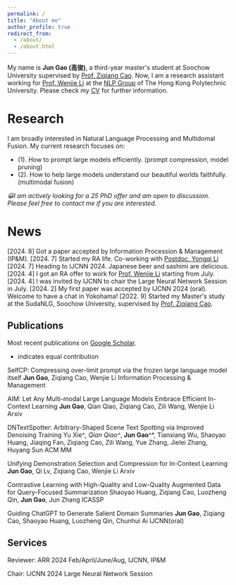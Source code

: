```yaml
---
permalink: /
title: "About me"
author_profile: true
redirect_from: 
  - /about/
  - /about.html
---
```

My name is **Jun Gao (高俊)**, a third-year master's student at Soochow University supervised by [Prof. Ziqiang Cao](https://scholar.google.com/citations?hl=zh-CN&user=06ITfcEAAAAJ). Now, I am a research assistant working for [Prof. Wenjie Li](https://scholar.google.com/citations?user=Rx5swD4AAAAJ&hl=zh-CN) at the [NLP Group](https://polyunlp.github.io) of The Hong Kong Polytechnic University. Please check my [CV](https://github.com/jungao1106/jungao.github.io/blob/master/Resume_GAO.pdf) for further information.


Research
======
I am broadly interested in Natural Language Processing and Multidomal Fusion. My current research focuses on:
- (1). How to prompt large models efficiently. (prompt compression, model pruning)
- (2). How to help large models understand our beautiful worlds faithfully. (multimodal fusion)

*😀I am actively looking for a 25 PhD offer and am open to discussion. Please feel free to contact me if you are interested.*

News
======
[2024. 8] Got a paper accepted by Information Procession & Management (IP&M).
[2024. 7] Started my RA life. Co-working with [Postdoc‌. Yongqi Li](https://liyongqi67.github.io)
[2024. 7] Heading to IJCNN 2024. Japanese beer and sashimi are delicious.
[2024. 4] I got an RA offer to work for [Prof. Wenjie Li](https://scholar.google.com/citations?user=Rx5swD4AAAAJ&hl=zh-CN) starting from July.
[2024. 4] I was invited by IJCNN to chair the Large Neural Network Session in July.
[2024. 2] My first paper was accepted by IJCNN 2024 (oral). Welcome to have a chat in Yokohama!
[2022. 9] Started my Master's study at the SudaNLG, Soochow University, supervised by [Prof. Ziqiang Cao](https://scholar.google.com/citations?hl=zh-CN&user=06ITfcEAAAAJ).


Publications
------
Most recent publications on [Google Scholar](https://scholar.google.com/citations?user=9vR57s8AAAAJ&hl=zh-CN).
* indicates equal contribution

SelfCP: Compressing over-limit prompt via the frozen large language model itself
**Jun Gao**, Ziqiang Cao, Wenjie Li
Information Processing & Management

AIM: Let Any Multi-modal Large Language Models Embrace Efficient In-Context Learning
**Jun Gao**, Qian Qiao, Ziqiang Cao, Zili Wang, Wenjie Li
Arxiv

DNTextSpotter: Arbitrary-Shaped Scene Text Spotting via Improved Denoising Training
Yu Xie^*, Qian Qiao^*, **Jun Gao**^*, Tianxiang Wu, Shaoyao Huang, Jiaqing Fan, Ziqiang Cao, Zili Wang, Yue Zhang, Jielei Zhang, Huyang Sun
ACM MM

Unifying Demonstration Selection and Compression for In-Context Learning
**Jun Gao**, Qi Lv, Ziqiang Cao, Wenjie Li
Arxiv

Contrastive Learning with High-Quality and Low-Quality Augmented Data for Query-Focused Summarization
Shaoyao Huang, Ziqiang Cao, Luozheng Qin, **Jun Gao**, Jun Zhang
ICASSP

Guiding ChatGPT to Generate Salient Domain Summaries
**Jun Gao**, Ziqiang Cao, Shaoyao Huang, Luozheng Qin, Chunhui Ai
IJCNN(oral)

Services
------
Reviewer:
ARR 2024 Feb/April/June/Aug, IJCNN, IP&M

Chair:
IJCNN 2024 Large Neural Network Session

